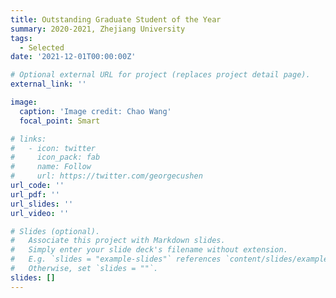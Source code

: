 ```yaml
---
title: Outstanding Graduate Student of the Year 
summary: 2020-2021, Zhejiang University
tags:
  - Selected
date: '2021-12-01T00:00:00Z'

# Optional external URL for project (replaces project detail page).
external_link: ''

image:
  caption: 'Image credit: Chao Wang'
  focal_point: Smart

# links:
#   - icon: twitter
#     icon_pack: fab
#     name: Follow
#     url: https://twitter.com/georgecushen
url_code: ''
url_pdf: ''
url_slides: ''
url_video: ''

# Slides (optional).
#   Associate this project with Markdown slides.
#   Simply enter your slide deck's filename without extension.
#   E.g. `slides = "example-slides"` references `content/slides/example-slides.md`.
#   Otherwise, set `slides = ""`.
slides: []
---
```

